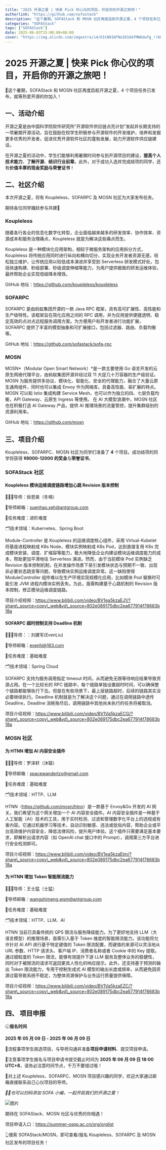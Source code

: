 ```yaml
---
title: "2025 开源之夏 | 快来 Pick 你心仪的项目，开启你的开源之旅吧！"
authorlink: "https://github.com/sofastack"
description: "这个暑期，SOFAStack 和 MOSN 社区再度启航开源之夏，4 个项目任务已发布，就等热爱开源的你加入！"
categories: "SOFAStack"
tags: ["SOFAStack"]
date: 2025-06-03T15:00:00+08:00
cover: "https://img.alicdn.com/imgextra/i4/O1CN01NfNoIO1O4fMW6dwfg_!!6000000001652-2-tps-900-383.png"
---
```


# 2025 开源之夏 | 快来 Pick 你心仪的项目，开启你的开源之旅吧！

🌊这个暑期，SOFAStack 和 MOSN 社区再度启航开源之夏，4 个项目任务已发布，就等热爱开源的你加入！

## 一、活动介绍

开源之夏是由中国科学院软件研究所“开源软件供应链点亮计划”发起并长期支持的一项暑期开源活动，旨在鼓励在校学生积极参与开源软件的开发维护，培养和发掘更多优秀的开发者，促进优秀开源软件社区的蓬勃发展，助力开源软件供应链建设。

在开源之夏的活动中，学生们能够利用暑期时间参与到开源项目的建设，​**提高个人技术能力**​、​**了解开源**​、​**结识行业前辈**​。此外，对于成功入选并完成结项的同学，还有​**价值丰厚的现金奖励与荣誉证书**​！

## 二、社区介绍

本次开源之夏，将有 Koupleless、SOFARPC 及 MOSN 社区为大家发布任务。

期待各位同学踊跃参与共建🧐

### Koupleless

随着各行各业的信息化数字化转型，企业面临越来越多的研发效率、协作效率、资源成本和服务治理痛点，Koupleless 就是为解决这些痛点而生。

Koupleless 是一种模块化应用架构，相较于微服务架构的应用拆分方式，Koupleless 将传统应用同时进行纵向和横向切分，实现业务开发者资源无感，轻松独立维护，让传统应用以较低成本演进并享受到 Serverless 研发模式好处，包括快速构建、秒级部署、秒级调度伸缩等能力，为用户提供极致的研发运维体验，最终帮助企业实现倍级降本增效。

GitHub 地址：<https://github.com/koupleless/koupleless>

### SOFARPC

SOFARPC 是由蚂蚁集团开源的一款 Java RPC 框架，具有高可扩展性、高性能和生产级特性。该框架旨在简化应用之间的 RPC 调用，并为应用提供便捷透明、稳定高效的点对点远程服务调用方案。为方便用户和开发者进行功能扩展，SOFARPC 提供了丰富的模型抽象和可扩展接口，包括过滤器、路由、负载均衡等。

GitHub 地址：<https://github.com/sofastack/sofa-rpc>

### MOSN

MOSN*​（Modular Open Smart Network）​*是一款主要使用 Go 语言开发的云原生网络代理平台，由蚂蚁集团开源并经过双 11 大促几十万容器的生产级验证。 MOSN 为服务提供多协议、模块化、智能化、安全的代理能力，融合了大量云原生通用组件，同时也可以集成 Envoy 作为网络库，具备高性能、易扩展的特点。 MOSN 可以和 Istio 集成构建 Service Mesh，也可以作为独立的四、七层负载均衡，API Gateway、云原生 Ingress 等使用。 在 AI 大模型浪潮中，MOSN 社区也在积极打造 AI Gateway 产品，提供 AI 推理场景的流量管控，提升集群级别的资源利用率。

GitHub 地址：<https://github.com/mosn>

## 三、项目介绍

Koupleless、SOFARPC、MOSN 社区为同学们准备了 **4** 个项目。成功结项的同学将获得 **¥8000-12000 的奖金**与​**荣誉证书**​。

### SOFAStack 社区

#### Koupleless 模块运维调度链路增加心跳 Revision 版本控制

👨🏻‍🎓导师：​徐恩昊（冬喃）

📮导师邮箱：xuenhao.xeh@antgroup.com

👾任务难度：进阶难度

🗂️技术领域：Kubernetes、Spring Boot

Module-Controller 是 Koupleless 的运维调度核心组件，采用 Virtual-Kubelet 将基座进程映射成 K8s Node，模块实例映射成 K8s Pod，达到直接复用 K8s 完成模块安装、调度、扩缩容等能力，极大地降低企业内建设模块运维调度能力的成本，帮助更加平滑地往 Serverless 演进。然而，由于当前模块 Pod 实例缺乏 Revision 版本控制机制，在并发操作场景下易引发模块状态与预期不一致、出现非必要状态跳变等问题，导致模块实例运维调度异常。这一缺陷使得 ModuleController 组件难以在生产环境实现规模化应用，比如模块 Pod 替换时可能引发 JVM 进程内模块实例丢失。为此，亟需构建基于心跳机制的 Revision 版本控制，修正模块运维调度链路。

项目介绍视频：<https://www.bilibili.com/video/BV1ea5kzaEJ1/?share\_source=copy\_web&vd\_source=802e089175dbc2ea677914f78683b18a>

#### SOFARPC 超时控制支持 Deadline 机制

👨🏻‍🎓导师：：刘建军(EvenLiu)

📮导师邮箱：evenljj@163.com

👾任务难度：基础难度

🗂️技术领域：Spring Cloud

SOFARPC 支持为服务调用指定 timeout 时间，从而避免无限等待响应结果导致资源占用。在一个比较长的 RPC 链路中，每个链路单独设置超时时间，可以确保整个链路都能够执行下去。但是在有些场景下，最上层链路超时，后续的链路其实没必要继续执行。Deadline 机制就是为了解决这个问题，通过在调用链路中透传 Deadline，Deadline 消耗殆尽后，调用链路中其他尚未执行的任务将被取消。

项目介绍视频：<https://www.bilibili.com/video/BV1Va5kzaECG/?share\_source=copy\_web&vd\_source=802e089175dbc2ea677914f78683b18a>

### MOSN 社区

#### 为 HTNN 增加 AI 内容安全插件

👨🏻‍🎓导师：罗泽轩（沐辕）

📮导师邮箱：spacewanderlzx@gmail.com

👾任务难度：基础难度

🗂️技术领域：HTTP、LLM

HTNN（<https://github.com/mosn/htnn>）是一款基于 Envoy&Go 开发的 AI 网关。我们希望为这个网关增加一个 AI 内容安全插件。AI 内容安全插件是一种基于人工智能（AI）技术的工具，用于实时检测、过滤和管理数字化平台上的违规或有害内容。它通过机器学习等技术，自动识别敏感、违法或低俗内容，帮助企业或平台高效维护内容安全，降低法律风险，提升用户体验。这个插件只需要满足基本要求，即解析出请求内容​（如 OpenAI chat 接口中的 Prompt），调用第三方平台进行安全检测即可。

项目介绍视频：<https://www.bilibili.com/video/BV1ea5kzaEtm/?share\_source=copy\_web&vd\_source=802e089175dbc2ea677914f78683b18a>

#### 为 HTNN 增加 Token 智能限流能力

👨🏻‍🎓导师：王士猛（士猛）

📮导师邮箱：wangshimeng.wsm@antgroup.com

👾任务难度：基础难度

🗂️技术领域：HTTP、LLM、AI

HTNN 当前已具备传统的 QPS 限流与服务降级能力。为了更好地支持 LLM（大语言模型）的推理场景，亟需引入基于 Token 维度的智能限流能力。该功能将允许针对 AI API 进行基于特定键值的 Token 限流配置，而键值的来源可以灵活地从 URL 参数、HTTP 请求头、客户端 IP、消费者名称或者 Cookie 中的 Key 提取。通过细粒度的 Token 限流，能够有效提升下游 LLM 服务及整体业务的稳健性，同时对于被限流的请求可返回更具人性化的响应提示。此外，还支持基于预测的输出 Token 限流能力，专用于控制生成式 AI 模型的输出长度或频率，从而避免因资源过载导致系统不稳定，为整体资源保护与业务运行质量提供保障。

项目介绍视频：<https://www.bilibili.com/video/BV1Va5kzaEZC/?share\_source=copy\_web&vd\_source=802e089175dbc2ea677914f78683b18a>

## 四、 项目申报

🕤**报名时间**

**2025 年 05 月 09 日 - 2025 年 06 月 09 日**

📜流程事项学生挑选项目，与导师沟通并准备​**项目申请材料**​、提交项目申请。

📌注意事项学生报名与项目申请书提交截止时间为 ​**2025 年 06 月 09 日 18:00 UTC+8**​，请务必注意时间节点，千万不要错过哦！

📮对上述 Koupleless、SOFARPC、MOSN 项目感兴趣的同学，欢迎大家通过邮箱直接联系自己心仪项目的导师。

*👋🏼也可以扫码添加 SOFA 小编，一起开启我们的开源之夏！*

![图片](https://img.alicdn.com/imgextra/i3/O1CN01sOJzLN1ucA20X1Y3C_!!6000000006057-0-tps-1080-930.jpg)

期待在 SOFAStack、MOSN 社区与优秀的你相遇！

项目申请入口：<https://summer-ospp.ac.cn/org/orglist>

👆搜索 SOFAStack/MOSN，即可查看/报名 Koupleless、SOFARPC 及 MOSN 社区发布的项目任务！
